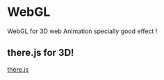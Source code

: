 # WebGL
WebGL for 3D web Animation specially good effect ! 

## there.js for 3D!  

[there.js](https://github.com/xgqfrms/WebGL-three.js)

